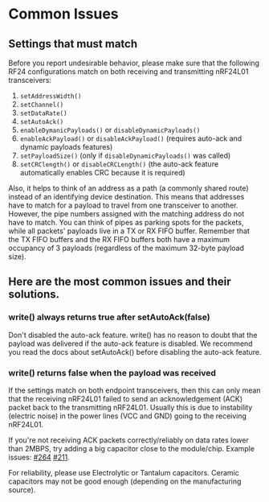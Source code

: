 # Common Issues

## Settings that must match
Before you report undesirable behavior, please make sure that the
following RF24 configurations match on both receiving and transmitting
nRF24L01 transceivers:
1. `setAddressWidth()`
2. `setChannel()`
3. `setDataRate()`
4. `setAutoAck()`
5. `enableDymanicPayloads()` or `disableDynamicPayloads()`
6. `enableAckPayload()` or `disableAckPayload()` (requires auto-ack and
   dynamic payloads features)
7. `setPayloadSize()` (only if `disableDynamicPayloads()` was called)
8. `setCRClength()` or `disableCRCLength()` (the auto-ack feature
   automatically enables CRC because it is required)

Also, it helps to think of an address as a path (a commonly shared route)
instead of an identifying device destination. This means that addresses
have to match for a payload to travel from one transceiver to another.
However, the pipe numbers assigned with the matching address do not have
to match. You can think of pipes as parking spots for the packets, while
all packets' payloads live in a TX or RX FIFO buffer. Remember that the
TX FIFO buffers and the RX FIFO buffers both have a maximum occupancy of
3 payloads (regardless of the maximum 32-byte payload size).

## Here are the most common issues and their solutions.

### write() always returns true after setAutoAck(false)
Don't disabled the auto-ack feature. write() has no reason to doubt
that the payload was delivered if the auto-ack feature is disabled. We
recommend you read the docs about setAutoAck() before disabling the
auto-ack feature.

### write() returns false when the payload was received
If the settings match on both endpoint transceivers, then this can only
mean that the receiving nRF24L01 failed to send an acknowledgement (ACK)
packet back to the transmitting nRF24L01. Usually this is due to
instability (electric noise) in the power lines (VCC and GND) going to
the receiving nRF24L01.

If you're not receiving ACK packets correctly/reliably on data rates
lower than 2MBPS, try adding a big capacitor close to the module/chip.
Example issues: [#264](https://github.com/nRF24/RF24/issues/264)
[#211](https://github.com/nRF24/RF24/issues/211).

For reliability, please use Electrolytic or Tantalum capacitors. Ceramic
capacitors may not be good enough (depending on the manufacturing source).
